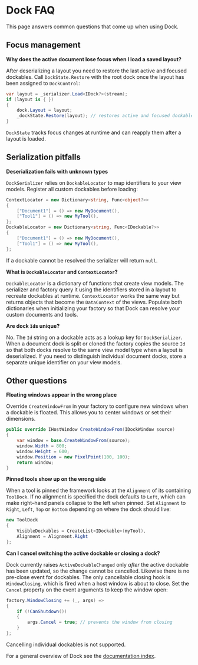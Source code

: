 # Dock FAQ

This page answers common questions that come up when using Dock.

## Focus management

**Why does the active document lose focus when I load a saved layout?**

After deserializing a layout you need to restore the last active and focused dockables. Call `DockState.Restore` with the root dock once the layout has been assigned to `DockControl`:

```csharp
var layout = _serializer.Load<IDock?>(stream);
if (layout is { })
{
    dock.Layout = layout;
    _dockState.Restore(layout); // restores active and focused dockables
}
```

`DockState` tracks focus changes at runtime and can reapply them after a layout is loaded.

## Serialization pitfalls

**Deserialization fails with unknown types**

`DockSerializer` relies on `DockableLocator` to map identifiers to your view models. Register all custom dockables before loading:

```csharp
ContextLocator = new Dictionary<string, Func<object?>>
{
    ["Document1"] = () => new MyDocument(),
    ["Tool1"] = () => new MyTool(),
};
DockableLocator = new Dictionary<string, Func<IDockable?>>
{
    ["Document1"] = () => new MyDocument(),
    ["Tool1"] = () => new MyTool(),
};
```

If a dockable cannot be resolved the serializer will return `null`.

**What is `DockableLocator` and `ContextLocator`?**

`DockableLocator` is a dictionary of functions that create view models. The
serializer and factory query it using the identifiers stored in a layout to
recreate dockables at runtime. `ContextLocator` works the same way but returns
objects that become the `DataContext` of the views. Populate both dictionaries
when initializing your factory so that Dock can resolve your custom documents
and tools.

**Are dock `Id`s unique?**

No. The `Id` string on a dockable acts as a lookup key for `DockSerializer`.
When a document dock is split or cloned the factory copies the source `Id` so
that both docks resolve to the same view model type when a layout is
deserialized. If you need to distinguish individual document docks, store a
separate unique identifier on your view models.

## Other questions

**Floating windows appear in the wrong place**

Override `CreateWindowFrom` in your factory to configure new windows when a dockable is floated. This allows you to center windows or set their dimensions.

```csharp
public override IHostWindow CreateWindowFrom(IDockWindow source)
{
    var window = base.CreateWindowFrom(source);
    window.Width = 800;
    window.Height = 600;
    window.Position = new PixelPoint(100, 100);
    return window;
}
```

**Pinned tools show up on the wrong side**

When a tool is pinned the framework looks at the `Alignment` of its
containing `ToolDock`.  If no alignment is specified the dock defaults to
`Left`, which can make right–hand panels collapse to the left when pinned.
Set `Alignment` to `Right`, `Left`, `Top` or `Bottom` depending on where the
dock should live:

```csharp
new ToolDock
{
    VisibleDockables = CreateList<IDockable>(myTool),
    Alignment = Alignment.Right
};
```

**Can I cancel switching the active dockable or closing a dock?**

Dock currently raises `ActiveDockableChanged` only *after* the active dockable
has been updated, so the change cannot be cancelled. Likewise there is no
pre-close event for dockables. The only cancellable closing hook is
`WindowClosing`, which is fired when a host window is about to close. Set the
`Cancel` property on the event arguments to keep the window open:

```csharp
factory.WindowClosing += (_, args) =>
{
    if (!CanShutdown())
    {
        args.Cancel = true; // prevents the window from closing
    }
};
```

Cancelling individual dockables is not supported.

For a general overview of Dock see the [documentation index](README.md).
